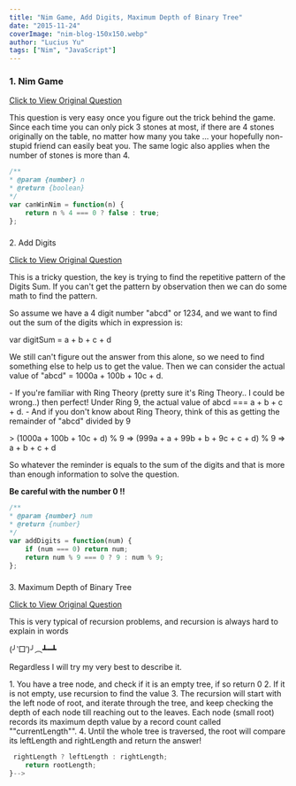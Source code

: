 ```yaml
---
title: "Nim Game, Add Digits, Maximum Depth of Binary Tree"
date: "2015-11-24"
coverImage: "nim-blog-150x150.webp"
author: "Lucius Yu"
tags: ["Nim", "JavaScript"]
---
```


### 1\. Nim Game

[Click to View Original Question](https://leetcode.com/problems/nim-game/)

This question is very easy once you figure out the trick behind the game.
Since each time you can only pick 3 stones at most, if there are 4 stones originally on the table, no matter how many you take ... your hopefully non-stupid friend can easily beat you. The same logic also applies when the number of stones is more than 4.

```js
/**
* @param {number} n
* @return {boolean}
*/
var canWinNim = function(n) {
    return n % 4 === 0 ? false : true;
};
```


###
2\. Add Digits

[Click to View Original Question](https://leetcode.com/problems/add-digits/)

This is a tricky question, the key is trying to find the repetitive pattern of the Digits Sum. If you can't get the pattern by observation then we can do some math to find the pattern.

So assume we have a 4 digit number "abcd" or 1234, and we want to find out the sum of the digits which in expression is:

var digitSum = a + b + c + d

We still can't figure out the answer from this alone, so we need to find something else to help us to get the value. Then we can consider the actual value of "abcd" = 1000a + 100b + 10c + d.

\- If you're familiar with Ring Theory (pretty sure it's Ring Theory.. I could be wrong..) then perfect! Under Ring 9, the actual value of abcd === a + b + c + d.
\- And if you don't know about Ring Theory, think of this as getting the remainder of "abcd" divided by 9

\> (1000a + 100b + 10c + d) % 9 => (999a + a + 99b + b + 9c + c + d) % 9 => a + b + c + d

So whatever the reminder is equals to the sum of the digits and that is more than enough information to solve the question.

**Be careful with the number 0 !!**

```js
/**
* @param {number} num
* @return {number}
*/
var addDigits = function(num) {
    if (num === 0) return num;
    return num % 9 === 0 ? 9 : num % 9;
};
```

###
3\. Maximum Depth of Binary Tree

[Click to View Original Question](https://leetcode.com/problems/maximum-depth-of-binary-tree/)

This is very typical of recursion problems, and recursion is always hard to explain in words

(╯‵□′)╯︵┻━┻

Regardless I will try my very best to describe it.

1. You have a tree node, and check if it is an empty tree, if so return 0
2. If it is not empty, use recursion to find the value
3. The recursion will start with the left node of root, and iterate through the tree, and keep checking the depth of each node till reaching out to the leaves. Each node (small root) records its maximum depth value by a record count called ""currentLength"".
4. Until the whole tree is traversed, the root will compare its leftLength and rightLength and return the answer!

```js
 rightLength ? leftLength : rightLength;
    return rootLength;
}-->
```
